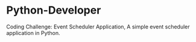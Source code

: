 # Python-Developer
Coding Challenge: Event Scheduler Application, A simple event scheduler application in Python.
